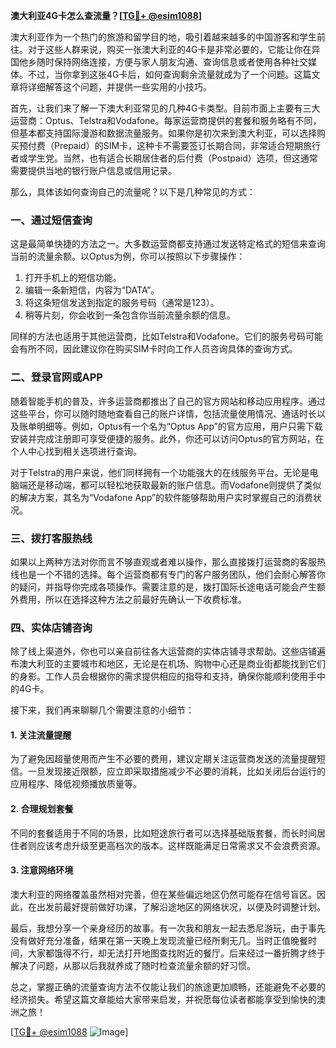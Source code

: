 **澳大利亚4G卡怎么查流量？[[TG💪+ @esim1088](https://t.me/s/esim1088)]**

澳大利亚作为一个热门的旅游和留学目的地，吸引着越来越多的中国游客和学生前往。对于这些人群来说，购买一张澳大利亚的4G卡是非常必要的，它能让你在异国他乡随时保持网络连接，方便与家人朋友沟通、查询信息或者使用各种社交媒体。不过，当你拿到这张4G卡后，如何查询剩余流量就成为了一个问题。这篇文章将详细解答这个问题，并提供一些实用的小技巧。

首先，让我们来了解一下澳大利亚常见的几种4G卡类型。目前市面上主要有三大运营商：Optus、Telstra和Vodafone。每家运营商提供的套餐和服务略有不同，但基本都支持国际漫游和数据流量服务。如果你是初次来到澳大利亚，可以选择购买预付费（Prepaid）的SIM卡，这种卡不需要签订长期合同，非常适合短期旅行者或学生党。当然，也有适合长期居住者的后付费（Postpaid）选项，但这通常需要提供当地的银行账户信息或信用记录。

那么，具体该如何查询自己的流量呢？以下是几种常见的方式：

### 一、通过短信查询

这是最简单快捷的方法之一。大多数运营商都支持通过发送特定格式的短信来查询当前的流量余额。以Optus为例，你可以按照以下步骤操作：

1. 打开手机上的短信功能。
2. 编辑一条新短信，内容为“DATA”。
3. 将这条短信发送到指定的服务号码（通常是123）。
4. 稍等片刻，你会收到一条包含你当前流量余额的信息。

同样的方法也适用于其他运营商，比如Telstra和Vodafone。它们的服务号码可能会有所不同，因此建议你在购买SIM卡时向工作人员咨询具体的查询方式。

### 二、登录官网或APP

随着智能手机的普及，许多运营商都推出了自己的官方网站和移动应用程序。通过这些平台，你可以随时随地查看自己的账户详情，包括流量使用情况、通话时长以及账单明细等。例如，Optus有一个名为“Optus App”的官方应用，用户只需下载安装并完成注册即可享受便捷的服务。此外，你还可以访问Optus的官方网站，在个人中心找到相关选项进行查询。

对于Telstra的用户来说，他们同样拥有一个功能强大的在线服务平台。无论是电脑端还是移动端，都可以轻松地获取最新的账户信息。而Vodafone则提供了类似的解决方案，其名为“Vodafone App”的软件能够帮助用户实时掌握自己的消费状况。

### 三、拨打客服热线

如果以上两种方法对你而言不够直观或者难以操作，那么直接拨打运营商的客服热线也是一个不错的选择。每个运营商都有专门的客户服务团队，他们会耐心解答你的疑问，并指导你完成各项操作。需要注意的是，拨打国际长途电话可能会产生额外费用，所以在选择这种方法之前最好先确认一下收费标准。

### 四、实体店铺咨询

除了线上渠道外，你也可以亲自前往各大运营商的实体店铺寻求帮助。这些店铺遍布澳大利亚的主要城市和地区，无论是在机场、购物中心还是商业街都能找到它们的身影。工作人员会根据你的需求提供相应的指导和支持，确保你能顺利使用手中的4G卡。

接下来，我们再来聊聊几个需要注意的小细节：

#### 1. 关注流量提醒

为了避免因超量使用而产生不必要的费用，建议定期关注运营商发送的流量提醒短信。一旦发现接近限额，应立即采取措施减少不必要的消耗，比如关闭后台运行的应用程序、降低视频播放质量等。

#### 2. 合理规划套餐

不同的套餐适用于不同的场景，比如短途旅行者可以选择基础版套餐，而长时间居住者则应该考虑升级至更高档次的版本。这样既能满足日常需求又不会浪费资源。

#### 3. 注意网络环境

澳大利亚的网络覆盖虽然相对完善，但在某些偏远地区仍然可能存在信号盲区。因此，在出发前最好提前做好功课，了解沿途地区的网络状况，以便及时调整计划。

最后，我想分享一个亲身经历的故事。有一次我和朋友一起去悉尼游玩，由于事先没有做好充分准备，结果在第一天晚上发现流量已经所剩无几。当时正值晚餐时间，大家都饿得不行，却无法打开地图查找附近的餐厅。后来经过一番折腾才终于解决了问题，从那以后我就养成了随时检查流量余额的好习惯。

总之，掌握正确的流量查询方法不仅能让我们的旅途更加顺畅，还能避免不必要的经济损失。希望这篇文章能给大家带来启发，并祝愿每位读者都能享受到愉快的澳洲之旅！

[[TG💪+ @esim1088](https://t.me/s/esim1088) ![Image](https://i.postimg.cc/4NQfJmqS/Snipaste-2025-05-13-00-14-12.png)]